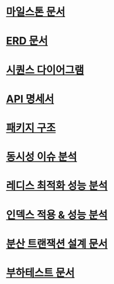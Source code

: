 
# [마일스톤 문서](https://github.com/rhsehfm33/parade/blob/main/MILESTONE.md)

# [ERD 문서](https://github.com/rhsehfm33/parade/blob/main/ERD.md)

# [시퀀스 다이어그램](https://github.com/rhsehfm33/parade/blob/main/SEQUENCE.md)

# [API 명세서](https://docs.google.com/spreadsheets/d/1e3kk1NFDIKOH9-aFPyLq_YYVukhtUDrGrpxJ1n_lxkQ/edit?gid=0#gid=0)

# [패키지 구조](https://github.com/rhsehfm33/parade/blob/main/PACKAGE_STRUCTURE.md)

# [동시성 이슈 분석](https://sleeping-cat.tistory.com/27)

# [레디스 최적화 성능 분석](https://sleeping-cat.tistory.com/28)

# [인덱스 적용 & 성능 분석](https://sleeping-cat.tistory.com/29)

# [분산 트랜잭션 설계 문서](https://sleeping-cat.tistory.com/30)

# [부하테스트 문서](https://sleeping-cat.tistory.com/31)